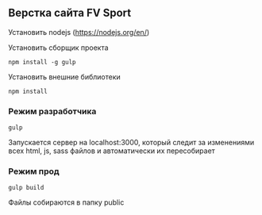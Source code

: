 ## Верстка сайта FV Sport

Установить nodejs (https://nodejs.org/en/)

Установить сборщик проекта

`npm install -g gulp`

Установить внешние библиотеки

`npm install`

### Режим разработчика


`gulp`

Запускается сервер на localhost:3000, который следит за изменениями всех html, js, sass файлов и автоматически их пересобирает

### Режим прод

`gulp build`

Файлы собираются в папку public
